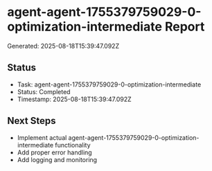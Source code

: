 # agent-agent-1755379759029-0-optimization-intermediate Report

Generated: 2025-08-18T15:39:47.092Z

## Status
- Task: agent-agent-1755379759029-0-optimization-intermediate
- Status: Completed
- Timestamp: 2025-08-18T15:39:47.092Z

## Next Steps
- Implement actual agent-agent-1755379759029-0-optimization-intermediate functionality
- Add proper error handling
- Add logging and monitoring

